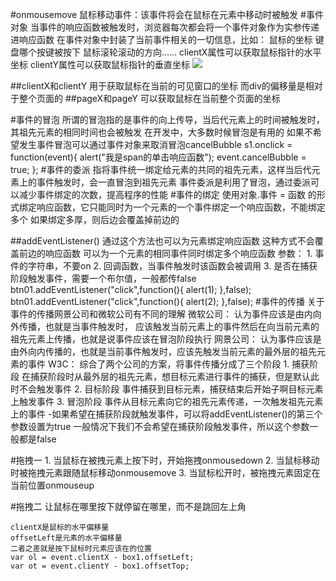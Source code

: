 #onmousemove
	鼠标移动事件：该事件将会在鼠标在元素中移动时被触发
#事件对象
	当事件的响应函数被触发时，浏览器每次都会将一个事件对象作为实参传递进响应函数
		在事件对象中封装了当前事件相关的一切信息，比如：
		鼠标的坐标 键盘哪个按键被按下 鼠标滚轮滚动的方向……
	clientX属性可以获取鼠标指针的水平坐标
	clientY属性可以获取鼠标指针的垂直坐标
![](/img/0807/1.png)

##clientX和clientY
	用于获取鼠标在当前的可见窗口的坐标
	而div的偏移量是相对于整个页面的
##pageX和pageY
	可以获取鼠标在当前整个页面的坐标

#事件的冒泡
	所谓的冒泡指的是事件的向上传导，当后代元素上的时间被触发时，其祖先元素的相同时间也会被触发
	在开发中，大多数时候冒泡是有用的
	如果不希望发生事件冒泡可以通过事件对象来取消冒泡cancelBubble
	s1.onclick = function(event){
                alert("我是span的单击响应函数");
                event.cancelBubble = true;
            };
#事件的委派
	指将事件统一绑定给元素的共同的祖先元素，这样当后代元素上的事件触发时，会一直冒泡到祖先元素
	事件委派是利用了冒泡，通过委派可以减少事件绑定的次数，提高程序的性能
#事件的绑定
	使用对象.事件 = 函数		的形式绑定响应函数，它只能同时为一个元素的一个事件绑定一个响应函数，不能绑定多个
	如果绑定多厚，则后边会覆盖掉前边的
	
##addEventListener()
	通过这个方法也可以为元素绑定响应函数
	这种方式不会覆盖前边的响应函数
	可以为一个元素的相同事件同时绑定多个响应函数
	参数：
		1. 事件的字符串，不要on
		2. 回调函数，当事件触发时该函数会被调用
		3. 是否在捕获阶段触发事件，需要一个布尔值，一般都传false
	btn01.addEventListener("click",function(){
		alert(1);
       },false);
	btn01.addEventListener("click",function(){
		alert(2);
       },false);
#事件的传播
	关于事件的传播网景公司和微软公司有不同的理解
	微软公司：
		认为事件应该是由内向外传播，也就是当事件触发时，
		应该触发当前元素上的事件然后在向当前元素的祖先元素上传播，也就是说事件应该在冒泡阶段执行
	网景公司：
		认为事件应该是由外向内传播的，也就是当前事件触发时，应该先触发当前元素的最外层的祖先元素的事件
	W3C：
		综合了两个公司的方案，将事件传播分成了三个阶段
		1. 捕获阶段
			在捕获阶段时从最外层的祖先元素，想目标元素进行事件的捕获，但是默认此时不会触发事件
		2. 目标阶段
			事件捕获到目标元素，捕获结束后开始子啊目标元素上触发事件
		3. 冒泡阶段
			事件从目标元素向它的祖先元素传递，一次触发祖先元素上的事件
	-如果希望在捕获阶段就触发事件，可以将addEventListener()的第三个参数设置为true
		一般情况下我们不会希望在捕获阶段触发事件，所以这个参数一般都是false

#拖拽一
	1. 当鼠标在被拽元素上按下时，开始拖拽onmousedown
	2. 当鼠标移动时被拖拽元素跟随鼠标移动onmousemove
	3. 当鼠标松开时，被拖拽元素固定在当前位置onmouseup

#拖拽二
	让鼠标在哪里按下就停留在哪里，而不是跳回左上角

	clientX是鼠标的水平偏移量
	offsetLeft是元素的水平偏移量
	二者之差就是按下鼠标时元素应该在的位置
	var ol = event.clientX - box1.offsetLeft;
	var ot = event.clientY - box1.offsetTop;